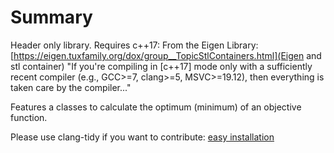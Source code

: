 # Summary
Header only library. Requires c++17:
From the Eigen Library: [https://eigen.tuxfamily.org/dox/group__TopicStlContainers.html](Eigen and stl container)
"If you're compiling in [c++17] mode only with a sufficiently recent compiler (e.g., GCC>=7, clang>=5, MSVC>=19.12), then everything is taken care by the compiler..."

Features a classes to calculate the optimum (minimum) of an objective function.


Please use clang-tidy if you want to contribute: [easy installation](https://github.com/Jakobimatrix/initRepro)

